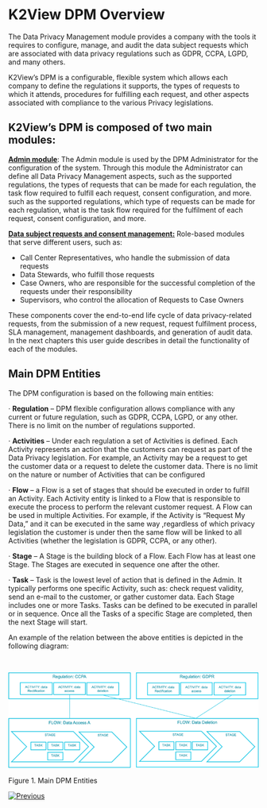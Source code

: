 # K2View DPM Overview

The Data Privacy Management module provides a company with the tools it requires to configure, manage, and audit the data subject requests which are associated with data privacy regulations such as GDPR, CCPA, LGPD, and many others.

K2View’s DPM is a configurable, flexible system which allows each company to define the regulations it supports, the types of requests to which it attends, procedures for fulfilling each request, and other aspects associated with compliance to the various Privacy legislations.

## K2View’s DPM is composed of two main modules: 

<u>**Admin module**</u>: The Admin module is used by the DPM Administrator for the configuration of the system. Through this module the Administrator can define all Data Privacy Management aspects, such as the supported regulations, the types of requests that can be made for each regulation, the task flow required to fulfill each request, consent configuration, and more. such as the supported regulations, which type of requests can be made for each regulation, what is the task flow required for the fulfilment of each request, consent configuration, and more. 

**<u>Data subject requests and consent management:</u>** Role-based modules that serve different users, such as:

- Call Center Representatives, who handle the submission of data requests
- Data Stewards, who fulfill those requests
- Case Owners, who are responsible for the successful completion of the requests under their responsibility
- Supervisors, who control the allocation of Requests to Case Owners

These components cover the end-to-end life cycle of data privacy-related requests, from the submission of a new request, request fulfilment process, SLA management, management dashboards, and generation of audit data. In the next chapters this user guide describes in detail the functionality of each of the modules. 



## Main DPM Entities

The DPM configuration is based on the following main entities: 

·     **Regulation** – DPM flexible configuration allows compliance with any current or future regulation, such as GDPR, CCPA, LGPD, or any other. There is no limit on the number of regulations supported. 

·     **Activities** – Under each regulation a set of Activities is defined. Each Activity represents an action that the customers can request as part of the Data Privacy legislation. For example, an Activity may be a request to get the customer data or a request to delete the customer data. There is no limit on the nature or number of Activities that can be configured 

·     **Flow** – a Flow is a set of stages that should be executed in order to fulfill an Activity. Each Activity entity is linked to a Flow that is responsible to execute the process to perform the relevant customer request. A Flow can be used in multiple Activities. For example, if the Activity is “Request My Data,” and it can be executed in the same way ,regardless of which privacy legislation the customer is under then the same flow will be linked to all Activities (whether the legislation is GDPR, CCPA, or any other).

·     **Stage** – A Stage is the building block of a Flow. Each Flow has at least one Stage. The Stages are executed in sequence one after the other.

·     **Task** – Task is the lowest level of action that is defined in the Admin. It typically performs one specific Activity, such as: check request validity, send an e-mail to the customer, or gather customer data. Each Stage includes one or more Tasks. Tasks can be defined to be executed in parallel or in sequence. Once all the Tasks of a specific Stage are completed, then the next Stage will start.

An example of the relation between the above entities is depicted in the following diagram: 

​                           

![](images/Main_DPM_Entities.png)

Figure 1. Main DPM Entities



[![Previous](/articles/images/Previous.png)](/articles/00_DPM_User_Guide/02_DPM_Glossary.md)
